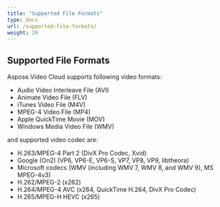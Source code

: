 ```yaml
---
title: "Supported File Formats"
type: docs
url: /supported-file-formats/
weight: 20
---
```


## **Supported File Formats**
Aspose.Video Cloud supports following video formats:

- Audio Video Interleave File (AVI)
- Animate Video File (FLV)
- iTunes Video File (M4V)
- MPEG-4 Video File (MP4)
- Apple QuickTime Movie (MOV)
- Windows Media Video File (WMV)

and supported video codec are:

- H.263/MPEG-4 Part 2 (DivX Pro Codec, Xvid)
- Google (On2) (VP6, VP6-E, VP6-S, VP7, VP8, VP9, libtheora)
- Microsoft codecs (WMV (including WMV 7, WMV 8, and WMV 9), MS MPEG-4v3)
- H.262/MPEG-2 (x262)
- H.264/MPEG-4 AVC (x264, QuickTime H.264, DivX Pro Codec)
- H.265/MPEG-H HEVC (x265)
